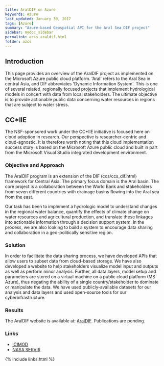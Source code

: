 ```yaml
---
title: AralDIF on Azure
keywords: Azure
last_updated: January 30, 2017
tags: [Azure]
summary: "Azure-based Geospatial API for the Aral Sea DIF project"
sidebar: mydoc_sidebar
permalink: azcs_araldif.html
folder: azcs
---
```


## Introduction


This page provides an overview of the 
AralDIF project as implemented on the Microsoft Azure public cloud platform.
'Aral' refers to the Aral Sea in central Asia, and DIF abbreviates 'Dynamic Information System'. This is one of several
related, regionally focused projects that implement hydrological models in concert with data from local stakeholders. 
The ultimate objective is to provide actionable public data concerning water resources in regions that are subject
to water stress.


## CC*IIE


The NSF-sponsored work under the CC*IIE initiative is focused here on cloud adoption in research. Our perspective is
researcher-centric and cloud-agnostic. It is therefore worth noting that this cloud implementation success story is
based on the Microsoft Azure public cloud and built in part from the Microsoft Visual Studio integrated development environment. 


### Objective and Approach


The AralDIF program is an extension of the DIF (ccs/ccs_dif.html) framework for Central Asia. The primary focus domain is the Aral basin. 
The core project is a collaboration between the World Bank and stakeholders from seven different countries with drainage basins flowing into 
the Aral sea from the east.


Our task has been to implement a hydrologic model to understand changes in the regional water balance, quantify the effects of climate 
change on water resources and agricultural production, and translate these linkages into actionable information through a decision support 
system.  In the process, we are also looking to build a system to encourage data sharing and collaboration in a geo-politically sensitive region.  


### Solution


In order to facilitate the data sharing process, we have developed APIs that allow users to subset data from cloud-based storage. 
We have also developed a website to help stakeholders visualize model input and outputs as well as perform minor analysis. Further, 
all data layers, model setup and parameters are stored on a virtual machine on a public cloud platform (MS Azure), thus negating 
the ability of a single country/stakeholder to dominate or manipulate the data. We have used publicly-available datasets for our 
analysis and data layers and used open-source tools for our cyberinfrastructure.   


### Results


The AralDIF website is available at: [AralDIF](http://araldif.azurewebsites.net). 
Publications are pending. 



### Links
- [ICIMOD](http://www.icimod.org)
- [NASA SERVIR](https://www.nasa.gov/mission_pages/servir/index.html)



{% include links.html %}
